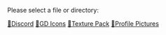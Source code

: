 Please select a file or directory:

[📁Discord](https://reper2.github.io/Downloadable-Files/md/Discord/discord)
[📁GD Icons](https://reper2.github.io/Downloadable-Files/md/GD%20Icons/gd-icons)
[📁Texture Pack](https://reper2.github.io/Downloadable-Files/md/Texture%20Pack/texture-pack)
[📁Profile Pictures](https://reper2.github.io/Downloadable-Files/md/Profile%20Pictures/pfp)
